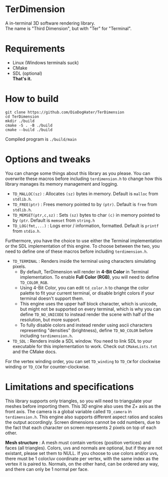 # TerDimension
A in-terminal 3D software rendering library.\
The name is "Third Dimension", but with "Ter" for "Terminal".

# Requirements
- Linux (Windows terminals suck)
- CMake
- SDL (optional)\
**That's it.**

# How to build
```
git clone https://github.com/DioDogHater/TerDimension
cd TerDimension
mkdir ./build
cmake -S . -B ./build
cmake --build ./build
```
Compiled program is `./build/main`

# Options and tweaks
You can change some things about this library as you please.
You can overwrite these macros before including `terdimension.h` to change how this library manages
its memory management and logging.
- `TD_MALLOC(sz)` : Allocates `(sz)` bytes in memory. Default is `malloc` from `stdlib.h`.
- `TD_FREE(ptr)` : Frees memory pointed to by `(ptr)`. Default is `free` from `stdlib.h`.
- `TD_MEMSET(ptr,c,sz)` : Sets `(sz)` bytes to char `(c)` in memory pointed to by `(ptr`.
Default is `memset` from `string.h`
- `TD_LOG(fmt,...)` : Logs error / information, formatted. Default is `printf` from `stdio.h`.

Furthermore, you have the choice to use either the Terminal implementation
or the SDL implementation of this engine. To choose between the two, you need to
define one of these macros before including `terdimension.h`.
- `TD_TERMINAL` : Renders inside the terminal using characters simulating pixels.
	- By default, TerDimension will render in **4-Bit Color** in Terminal implementation.
	To enable **Full Color (RGB)**, you will need to define `TD_COLOR_RGB`.
	- Using 4-Bit Color, you can edit `td_color.h` to change the color palette to fit your
	current terminal, or disable bright colors if your terminal doesn't support them.
	- This engine uses the upper half block character, which is unicode, but might not be
	supported on every terminal, which is why you can define `TD_NO_UNICODE` to instead render
	the scene with half of the resolution, but more support.
	- To fully disable colors and instead render using ascii characters representing "densities"
	(brightness), define `TD_NO_COLOR` before including `terdimension.h`.
- `TD_SDL` : Renders inside a SDL window. You need to link SDL to your executable for
this implementation to work. Check out `CMakeLists.txt` and the CMake docs.

For the vertex winding order, you can set `TD_winding` to `TD_CW` for clockwise
winding or `TD_CCW` for counter-clockwise.

# Limitations and specifications
This library supports only triangles, so you will need to triangulate your meshes before
importing them. This 3D engine also uses the Z+ axis as the front axis. The camera is a global variable
called `TD_camera` in `terdimension.h`. This engine also supports different aspect
ratios and scales the output accordingly. Screen dimensions cannot be odd numbers, due to the fact
that each character on screen represents 2 pixels on top of each other.

**Mesh structure** : A mesh must contain vertices (position vertices) and faces (all triangles).
Colors, uvs and normals are optional, but if they are not existant, please set them to NULL.
If you choose to use colors and/or uvs, there must be 1 color/uv coordinate per vertex, with the same index
as the vertex it is paired to. Normals, on the other hand, can be ordered any way, and there can only be 1
normal per face.
